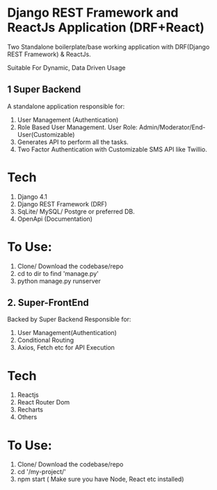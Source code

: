 # Django REST Framework and ReactJs Application (DRF+React)
Two Standalone boilerplate/base working application with DRF(Django REST Framework) &amp; ReactJs.

Suitable For Dynamic, Data Driven Usage

## 1 Super Backend

A standalone application responsible for:
1. User Management (Authentication)
2. Role Based User Management. User Role: Admin/Moderator/End-User(Customizable) 
3. Generates API to perform all the tasks.
4. Two Factor Authentication with Customizable SMS API like Twillio.


# Tech
1. Django 4.1
2. Django REST Framework (DRF)
3. SqLite/ MySQL/ Postgre or preferred DB.
3. OpenApi (Documentation)

# To Use:
1. Clone/ Download the codebase/repo
2. cd to dir to find 'manage.py'
3. python manage.py runserver

## 2. Super-FrontEnd

Backed by Super Backend Responsible for:
1. User Management(Authentication)
2. Conditional Routing 
3. Axios, Fetch etc for API Execution

# Tech
1. Reactjs
2. React Router Dom
3. Recharts
4. Others

# To Use:
1. Clone/ Download the codebase/repo
2. cd '/my-project/'
3. npm start ( Make sure you have Node, React etc installed)


